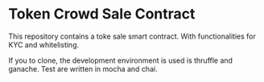 # Token Crowd Sale Contract

This repository contains a toke sale smart contract. With functionalities for KYC and whitelisting.

If you to clone, the development environment is used is thruffle and ganache. Test are written in mocha and chai.
